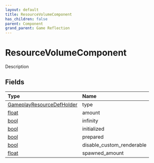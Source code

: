 ```yaml
---
layout: default
title: ResourceVolumeComponent
has_children: false
parent: Component
grand_parent: Game Reflection
---
```

# ResourceVolumeComponent
Description 

## Fields

| Type | Name |
|:----------|:--------------|
| [GameplayResourceDefHolder](/riftbreaker-wiki/docs/game-reflection/components/gameplay_resource_def_holder/) | type |
| [float](/riftbreaker-wiki/docs/game-reflection/components/float/) | amount |
| [bool](/riftbreaker-wiki/docs/game-reflection/components/bool/) | infinity |
| [bool](/riftbreaker-wiki/docs/game-reflection/components/bool/) | initialized |
| [bool](/riftbreaker-wiki/docs/game-reflection/components/bool/) | prepared |
| [bool](/riftbreaker-wiki/docs/game-reflection/components/bool/) | disable_custom_renderable |
| [float](/riftbreaker-wiki/docs/game-reflection/components/float/) | spawned_amount |

